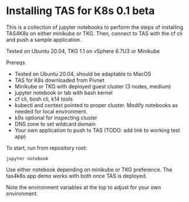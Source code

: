 # Installing TAS for K8s 0.1 beta

This is a collection of jupyter notebooks to perform the steps of installing TAS4K8s on either minikube or TKG. Then, connect to TAS with the cf cli and push a sample application.

Tested on Ubuntu 20.04, TKG 1.1 on vSphere 6.7U3 or Minikube

Prereqs

* Tested on Ubuntu 20.04, should be adaptable to MacOS
* TAS for K8s downloaded from Pivnet
* Minikube or TKG with deployed guest cluster (3 nodes, medium)
* jupyter notebook or lab with bash kernel
* cf cli, bosh cli, k14 tools
* kubectl and context pointed to proper cluster. Modify notebooks as needed for local environment.
* k9s optional for inspecting cluster
* DNS zone to set wildcard domain
* Your own application to push to TAS (TODO: add link to working test app)

To start, run from repository root:

```jupyter notebook```

Use either notebook depending on minikube or TKG preference. The tas4k8s app demo works with both once TAS is deployed.

Note the environment variables at the top to adjust for your own environment. 